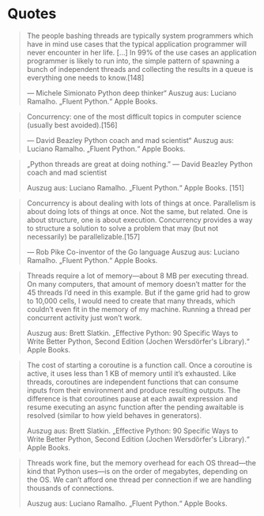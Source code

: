 # Quotes

> The people bashing threads are typically system programmers which have
> in mind use cases that the typical application programmer will never 
> encounter in her life. […] In 99% of the use cases an application 
> programmer is likely to run into, the simple pattern of spawning a
> bunch of independent threads and collecting the results in a queue is 
> everything one needs to know.[148]
> 
> — Michele Simionato Python deep thinker“ 
Auszug aus: Luciano Ramalho. „Fluent Python.“ Apple Books. 

> Concurrency: one of the most difficult topics in computer science
> (usually best avoided).[156]
> 
>  — David Beazley Python coach and mad scientist“
> Auszug aus: Luciano Ramalho. „Fluent Python.“ Apple Books. 

> „Python threads are great at doing nothing.”
>   — David Beazley Python coach and mad scientist
> 
> Auszug aus: Luciano Ramalho. „Fluent Python.“ Apple Books. [151]

> Concurrency is about dealing with lots of things at once.
> Parallelism is about doing lots of things at once.
> Not the same, but related. One is about structure, one is about
> execution. Concurrency provides a way to structure a solution to
> solve a problem that may (but not necessarily) be parallelizable.[157]
> 
> — Rob Pike Co-inventor of the Go language
> Auszug aus: Luciano Ramalho. „Fluent Python.“ Apple Books. 

> Threads require a lot of memory—about 8 MB per executing thread. On many
> computers, that amount of memory doesn’t matter for the 45 threads I’d need 
> in this example. But if the game grid had to grow to 10,000 cells, I would 
> need to create that many threads, which couldn’t even fit in the memory of 
> my machine. Running a thread per concurrent activity just won’t work.
> 
> Auszug aus: Brett Slatkin. „Effective Python: 90 Specific Ways to Write Better Python, Second Edition (Jochen Wersdörfer's Library).“ Apple Books. 

> The cost of starting a coroutine is a function call. Once a coroutine is
> active, it uses less than 1 KB of memory until it’s exhausted. Like 
> threads, coroutines are independent functions that can consume inputs from 
> their environment and produce resulting outputs. The difference is that 
> coroutines pause at each await expression and resume executing an async 
> function after the pending awaitable is resolved (similar to how yield 
> behaves in generators).
> 
> Auszug aus: Brett Slatkin. „Effective Python: 90 Specific Ways to Write 
> Better Python, Second Edition (Jochen Wersdörfer's Library).“ Apple Books. 

> Threads work fine, but the memory overhead for each OS thread—the kind that 
> Python uses—is on the order of megabytes, depending on the OS. We can’t 
> afford one thread per connection if we are handling thousands of 
> connections.
> 
> Auszug aus: Luciano Ramalho. „Fluent Python.“ Apple Books. 
